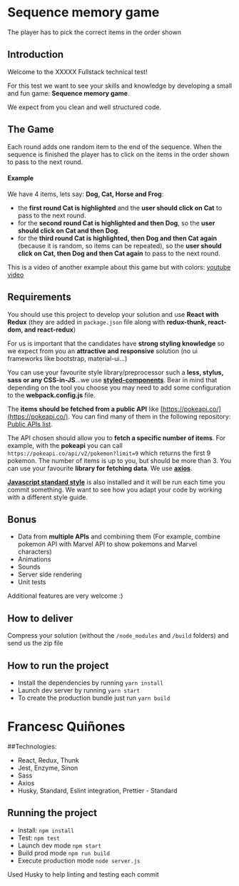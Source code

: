 # Sequence memory game
The player has to pick the correct items in the order shown

## Introduction
Welcome to the XXXXX Fullstack technical test!

For this test we want to see your skills and knowledge by developing a small and fun game: **Sequence memory game**.

We expect from you clean and well structured code.

## The Game
Each round adds one random item to the end of the sequence. When the sequence is finished the player has to click on the items in the order shown to pass to the next round.

#### Example
We have 4 items, lets say: **Dog, Cat, Horse and Frog**:
* the **first round Cat is highlighted** and the **user should click on Cat** to pass to the next round.
* for the **second round Cat is highlighted and then Dog**, so the **user should click on Cat and then Dog**.
* for the **third round Cat is highlighted, then Dog and then Cat again** (because it is random, so items can be repeated), so the **user should click on Cat, then Dog and then Cat again** to pass to the next round.

This is a video of another example about this game but with colors: [youtube video](https://www.youtube.com/watch?v=1Yqj76Q4jJ4)

## Requirements
You should use this project to develop your solution and use **React with Redux** (they are added in `package.json` file along with **redux-thunk, react-dom, and react-redux**)

For us is important that the candidates have **strong styling knowledge** so we expect from you an **attractive and responsive** solution (no ui frameworks like bootstrap, material-ui...)

You can use your favourite style library/preprocessor such a **less, stylus, sass or any CSS-in-JS**...we use **[styled-components](https://www.styled-components.com/)**. Bear in mind that depending on the tool you choose you may need to add some configuration to the **webpack.config.js** file.

The **items should be fetched from a public API** like [https://pokeapi.co/](https://pokeapi.co/). You can find many of them in the following repository: [Public APIs list](https://github.com/toddmotto/public-apis).

The API chosen should allow you to **fetch a specific number of items**. For example, with the **pokeapi** you can call `https://pokeapi.co/api/v2/pokemon?limit=9` which returns the first 9 pokemon. The number of items is up to you, but should be more than 3. You can use your favourite **library for fetching data**. We use **[axios](https://github.com/axios/axios)**.

**[Javascript standard style](https://standardjs.com/)** is also installed and it will be run each time you commit something. We want to see how you adapt your code by working with a different style guide.

## Bonus
* Data from **multiple APIs** and combining them (For example, combine pokemon API with Marvel API to show pokemons and Marvel characters)
* Animations
* Sounds
* Server side rendering
* Unit tests

Additional features are very welcome :)

## How to deliver
Compress your solution (without the `/node_modules` and `/build` folders) and send us the zip file

## How to run the project
* Install the dependencies by running `yarn install`
* Launch dev server by running `yarn start`
* To create the production bundle just run `yarn build`
  
# Francesc Quiñones 
##Technologies:
* React, Redux, Thunk
* Jest, Enzyme, Sinon
* Sass
* Axios
* Husky, Standard, Eslint integration, Prettier - Standard

## Running the project
 * Install: `npm install`
 * Test: `npm test`
 * Launch dev mode `npm start`
 * Build prod mode `npm run build`
 * Execute production mode `node server.js`

Used Husky to help linting and testing each commit

